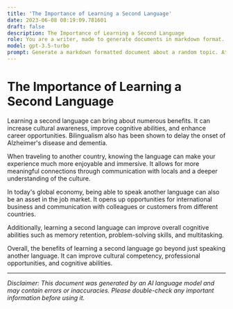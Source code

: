 ```yaml
---
title: 'The Importance of Learning a Second Language'
date: 2023-06-08 08:19:09.781601
draft: false
description: The Importance of Learning a Second Language
role: You are a writer, made to generate documents in markdown format. It is very important that all of the documents you generate are in valid markdown format.
model: gpt-3.5-turbo
prompt: Generate a markdown formatted document about a random topic. At the bottom, include a disclaimer explaining that the document was generated by you. The first line of the document should be the title. Make sure that the entire document is in proper markdown format, using a mix of various tags to make the document visually appealing.
---
```


# The Importance of Learning a Second Language

Learning a second language can bring about numerous benefits. It can increase cultural awareness, improve cognitive abilities, and enhance career opportunities. Bilingualism also has been shown to delay the onset of Alzheimer's disease and dementia. 

When traveling to another country, knowing the language can make your experience much more enjoyable and immersive. It allows for more meaningful connections through communication with locals and a deeper understanding of the culture. 

In today's global economy, being able to speak another language can also be an asset in the job market. It opens up opportunities for international business and communication with colleagues or customers from different countries. 

Additionally, learning a second language can improve overall cognitive abilities such as memory retention, problem-solving skills, and multitasking. 

Overall, the benefits of learning a second language go beyond just speaking another language. It can improve cultural competency, professional opportunities, and cognitive abilities. 

---

*Disclaimer: This document was generated by an AI language model and may contain errors or inaccuracies. Please double-check any important information before using it.*